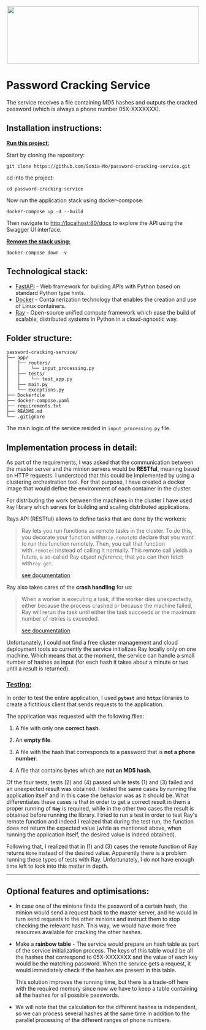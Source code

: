 <p align="center">
<img src="https://media.cybernews.com/images/featured/2020/08/password-cracking-techniques-1.jpg" width="500" height="150" />
</p>

# Password Cracking Service

The service receives a file containing MD5 hashes and outputs the cracked password (which is always a phone number 05X-XXXXXXX).

## Installation instructions:

**<u>Run this project:</u>**

Start by cloning the repository:

`git clone https://github.com/Sonia-Mo/password-cracking-service.git`

cd into the project:

`cd password-cracking-service`

Now run the application stack using docker-compose:

`docker-compose up -d --build`

Then navigate to [http://localhost:80/docs](http://localhost:80/docs) to explore the API using the Swagger UI interface.

 **<u>Remove the stack using:</u>**

`docker-compose down -v`
## Technological stack:

* [FastAPI](https://fastapi.tiangolo.com/) - Web framework for building APIs with Python based on standard Python type hints.
* [Docker](https://www.docker.com/) - Containerization technology that enables the creation and use of Linux containers.
* [Ray](https://www.ray.io/) - Open-source unified compute framework which ease the build of scalable, distributed systems in Python in a cloud-agnostic way.

## Folder structure:
    password-cracking-service/
    ├── app/
    │   ├── routers/
    │   │    └── input_processing.py
    │   ├── tests/
    │   │    └── test_app.py
    │   ├── main.py
    │   └── exceptions.py
    ├── Dockerfile
    ├── docker-compose.yaml
    ├── requirements.txt
    ├── README.md
    └── .gitignore

The main logic of the service resided in `input_processing.py` file.
## Implementation process in detail:
As part of the requirements, I was asked that the communication between the master server and the minion servers would be **RESTful**, meaning based on HTTP requests. I understood that this could be implemented by using a clustering orchestration tool. For that purpose, I have created a docker image that would define the environment of each container in the cluster.

For distributing the work between the machines in the cluster I have used `Ray` library which serves for building and scaling distributed applications.

Rays API (RESTful) allows to define tasks that are done by the workers:

> Ray lets you run functions as remote tasks in the cluster. To do this, you decorate your function with`@ray.remote`to declare that you want to run this function remotely. Then, you call that function with`.remote()`instead of calling it normally. This remote call yields a future, a so-called Ray *object reference*, that you can then fetch with`ray.get`.
> 
> [see documentation](https://docs.ray.io/en/latest/ray-core/walkthrough.html#running-a-task)

Ray also takes cares of the **crash handling** for us:

> When a worker is executing a task, if the worker dies unexpectedly, either because the process crashed or because the machine failed, Ray will rerun the task until either the task succeeds or the maximum number of retries is exceeded.
>
> [see documentation](https://docs.ray.io/en/releases-1.11.0/ray-core/fault-tolerance.html#tasks)

Unfortunately, I could not find a free cluster management and cloud deployment tools so currently the service initializes Ray locally only on one machine. Which means that at the moment, the service can handle a small number of hashes as input (for each hash it takes about a minute or two until a result is returned).

### <u>Testing:</u>

In order to test the entire application, I used **`pytest`** and **`httpx`** libraries to create a fictitious client that sends requests to the application.
    
The application was requested with the following files:

  1. A file with only one **correct hash**.

  2. An **empty file**.

  3. A file with the hash that corresponds to a password that is **not a phone number**.

  4. A file that contains bytes which are **not an MD5 hash**.

    
Of the four tests, tests (2) and (4) passed while tests (1) and (3) failed and an unexpected result was obtained. I tested the same cases by running the application itself and in this case the behavior was as it should be.
    What differentiates these cases is that in order to get a correct result in them a proper running of **`Ray`** is required, while in the other two cases the result is obtained before running the library. 
I tried to run a test in order to test Ray's remote function and indeed I realized that during the test run, the function does not return the expected value (while as mentioned above, when running the application itself, the desired value is indeed obtained).

Following that, I realized that in (1) and (3) cases the remote function of Ray returns `None` instead of the desired value. Apparently there is a problem running these types of tests with Ray. Unfortunately, I do not have enough time left to look into this matter in depth.

---
## Optional features and optimisations:
- In case one of the minions finds the password of a certain hash, the minion would send a request back to the master server, and he would in turn send requests to the other minions and instruct them to stop checking the relevant hash. This way, we would have more free resources available for cracking the other hashes.


- Make a **rainbow table** - The service would prepare an hash table as part of the service initialization process. The keys of this table would be all the hashes that correspond to 05X-XXXXXXX and the value of each key would be the matching password. When the service gets a request, it would immediately check if the hashes are present in this table.
    
    This solution improves the running time, but there is a trade-off here with the required memory since now we have to keep a table containing all the hashes for all possible passwords.


- We will note that the calculation for the different hashes is independent, so we can process several hashes at the same time in addition to the parallel processing of the different ranges of phone numbers.
